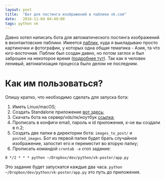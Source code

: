 ```yaml
---
layout: post
title:  "Бот для постинга изображений в паблики vk.com"
date:   2016-11-04 04:49:00
tags: python vk
---
```

Давно хотел написать бота для автоматического постинга изображений в вконтактовские паблики. Имеется [паблик](https://vk.com/asianesthetics), куда я выкладываю просто картиночки и фотографии, у которых одна общая тематика - Азия, та что юго-восточная. Паблик был создан давно, но потом заглох и был заброшен на некоторое время ([подробнее тут](https://vk.com/asianesthetics?w=wall-100558769_134)). Так как я человек ленивый, автоматизация процесса было делом не последним.

# Как им пользоваться?

Опишу кратко, что необходимо сделать для запуска бота:

1. Иметь Linux/macOS;
2. Создать Standalone приложение [вот здесь](https://vk.com/dev);
3. Скачать бота на сервер/vds/пк/ноутбук [ссылка](https://github.com/kaneru/vk-image-bot);
4. Прописать в конфиги email, пароль и id приложения, к-ое вы создали в п.2;
5. Создать две папки в директории бота: `images_to_post/` и `posted_images`. Бот из первой папки будет брать случайное изображение, запостит его и переместит во вторую папку;
6. Прописать командой `crontab -e` cron задание:

```shell
0 */2 * * * python ~/Dropbox/dev/python/vk-poster/app.py
```

Это задание будет запускатся каждые два часа. `python ~/Dropbox/dev/python/vk-poster/app.py` это путь до приложения.
